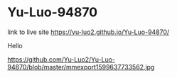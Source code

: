# Yu-Luo-94870

link to live site https://yu-luo2.github.io/Yu-Luo-94870/

Hello

https://github.com/Yu-Luo2/Yu-Luo-94870/blob/master/mmexport1599637733562.jpg

